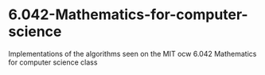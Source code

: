 # 6.042-Mathematics-for-computer-science

Implementations of the algorithms seen on the MIT ocw 6.042 Mathematics for computer science class
